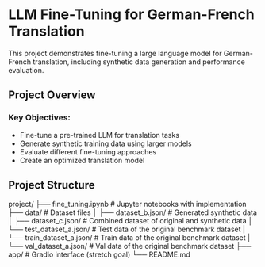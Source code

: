 # LLM Fine-Tuning for German-French Translation

This project demonstrates fine-tuning a large language model for German-French translation, including synthetic data generation and performance evaluation.

## Project Overview

### Key Objectives:

- Fine-tune a pre-trained LLM for translation tasks
- Generate synthetic training data using larger models
- Evaluate different fine-tuning approaches
- Create an optimized translation model

## Project Structure

project/
├── fine_tuning.ipynb # Jupyter notebooks with implementation
├── data/ # Dataset files
│ ├── dataset_b.json/ # Generated synthetic data
│ ├── dataset_c.json/ # Combined dataset of original and synthetic data
│ └── test_dataset_a.json/ # Test data of the original benchmark dataset
| └── train_dataset_a.json/ # Train data of the original benchmark dataset
| └── val_dataset_a.json/ # Val data of the original benchmark dataset
├── app/ # Gradio interface (stretch goal)
└── README.md
